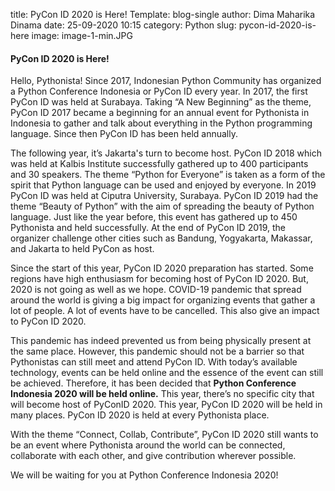 title: PyCon ID 2020 is Here!
Template: blog-single
author: Dima Maharika Dinama
date: 25-09-2020 10:15
category: Python
slug: pycon-id-2020-is-here
image: image-1-min.JPG

#### **PyCon ID 2020 is Here!**

Hello, Pythonista!
Since 2017, Indonesian Python Community has organized a Python Conference Indonesia or PyCon ID every year. In 2017, the first PyCon ID was held at Surabaya. Taking “A New Beginning” as the theme, PyCon ID 2017 became a beginning for an annual event for Pythonista in Indonesia to gather and talk about everything in the Python programming language. Since then PyCon ID has been held annually.

The following year, it’s Jakarta's turn to become host. PyCon ID 2018 which was held at Kalbis Institute successfully gathered up to 400 participants and 30 speakers. The theme “Python for Everyone” is taken as a form of the spirit that Python language can be used and enjoyed by everyone. In 2019 PyCon ID was held at Ciputra University, Surabaya. PyCon ID 2019 had the theme “Beauty of Python” with the aim of spreading the beauty of Python language. Just like the year before, this event has gathered up to 450 Pythonista and held successfully. At the end of PyCon ID 2019, the organizer challenge other cities such as Bandung, Yogyakarta, Makassar, and Jakarta to held PyCon as host.

Since the start of this year, PyCon ID 2020 preparation has started. Some regions have high enthusiasm for becoming host of PyCon ID 2020. But, 2020 is not going as well as we hope. COVID-19 pandemic that spread around the world is giving a big impact for organizing events that gather a lot of people. A lot of events have to be cancelled. This also give an impact to PyCon ID 2020.

This pandemic has indeed prevented us from being physically present at the same place. However, this pandemic should not be a barrier so that Pythonistas can still meet and attend PyCon ID. With today’s available technology, events can be held online and the essence of the event can still be achieved. Therefore, it has been decided that **Python Conference Indonesia 2020 will be held online.** This year, there’s no specific city that will become host of PyConID 2020. This year, PyCon ID 2020 will be held in many places. PyCon ID 2020 is held at every Pythonista place.

With the theme “Connect, Collab, Contribute”, PyCon ID 2020 still wants to be an event where Pythonista around the world can be connected, collaborate with each other, and give contribution wherever possible.

We will be waiting for you at Python Conference Indonesia 2020!